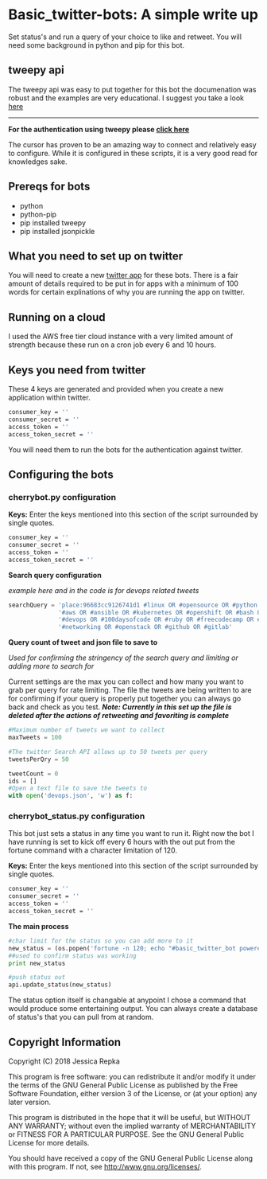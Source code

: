 # Basic_twitter-bots: A simple write up
Set status's and run a query of your choice to like and retweet.
You will need some background in python and pip for this bot.



## tweepy api
The tweepy api was easy to put together for this bot the documenation was robust and the examples are very educational.
I suggest you take a look [here](http://docs.tweepy.org/en/v3.6.0/index.html)
_________________
**For the authentication using tweepy please [click here](http://docs.tweepy.org/en/v3.6.0/cursor_tutorial.html)**

The cursor has proven to be an amazing way to connect and relatively easy to configure. While it is configured in these scripts, it is a very good read for knowledges sake.

## Prereqs for bots
+ python
+ python-pip
+ pip installed tweepy
+ pip installed jsonpickle

## What you need to set up on twitter

You will need to create a new [twitter app](https://apps.twitter.com/app/new) for these bots.
There is a fair amount of details required to be put in for apps with a minimum of 100 words for certain explinations of why you are running the app on twitter.


## Running on a cloud
I used the AWS free tier cloud instance with a very limited amount of strength because these run on a cron job every 6 and 10 hours.

## Keys you need from twitter 
These 4 keys are generated and provided when you create a new application within twitter.
```sh
consumer_key = ''
consumer_secret = ''
access_token = ''
access_token_secret = ''
```
You will need them to run the bots for the authentication against twitter.

## Configuring the bots
### cherrybot.py configuration

**Keys:** 
Enter the keys mentioned into this section of the script surrounded by single quotes.
```sh
consumer_key = ''
consumer_secret = ''
access_token = ''
access_token_secret = ''
```

**Search query configuration**

_example here and in the code is for devops related tweets_
```python
searchQuery = 'place:96683cc9126741d1 #linux OR #opensource OR #python OR #internet2 OR' \
              '#aws OR #ansible OR #kubernetes OR #openshift OR #bash OR #cloudformation OR' \
              '#devops OR #100daysofcode OR #ruby OR #freecodecamp OR #learntocode OR #womenintech OR' \
              '#networking OR #openstack OR #github OR #gitlab'
```

**Query count of tweet and json file to save to**

_Used for confirming the stringency of the search query and limiting or adding more to search for_

Current settings are the max you can collect and how many you want to grab per query for rate limiting.
The file the tweets are being written to are for confirming if your query is properly put together you can always go back and check as you test. 
_**Note: Currently in this set up the file is deleted after the actions of retweeting and favoriting is complete**_


```python
#Maximum number of tweets we want to collect 
maxTweets = 100

#The twitter Search API allows up to 50 tweets per query
tweetsPerQry = 50

tweetCount = 0
ids = []
#Open a text file to save the tweets to
with open('devops.json', 'w') as f:

```


### cherrybot_status.py configuration

This bot just sets a status in any time you want to run it. Right now the bot I have running is set to kick off every 6 hours with the out put from the fortune command with a character limitation of 120.

**Keys:** 
Enter the keys mentioned into this section of the script surrounded by single quotes.
```sh
consumer_key = ''
consumer_secret = ''
access_token = ''
access_token_secret = ''
```


**The main process**
```python
#char limit for the status so you can add more to it
new_status = (os.popen('fortune -n 120; echo "#basic_twitter_bot powered by: #cloudofyourchoice and #python"').read())
##used to confirm status was working
print new_status

#push status out
api.update_status(new_status)
```



The status option itself is changable at anypoint I chose a command that would produce some entertaining output.
You can always create a database of status's that you can pull from at random.




Copyright Information
---------------------

Copyright (C) 2018 Jessica Repka

This program is free software: you can redistribute it and/or modify it under the terms of the GNU General Public License as published by the Free Software Foundation, either version 3 of the License, or (at your option) any later version.

This program is distributed in the hope that it will be useful, but WITHOUT ANY WARRANTY; without even the implied warranty of MERCHANTABILITY or FITNESS FOR A PARTICULAR PURPOSE. See the GNU General Public License for more details.

You should have received a copy of the GNU General Public License along with this program. If not, see http://www.gnu.org/licenses/.
